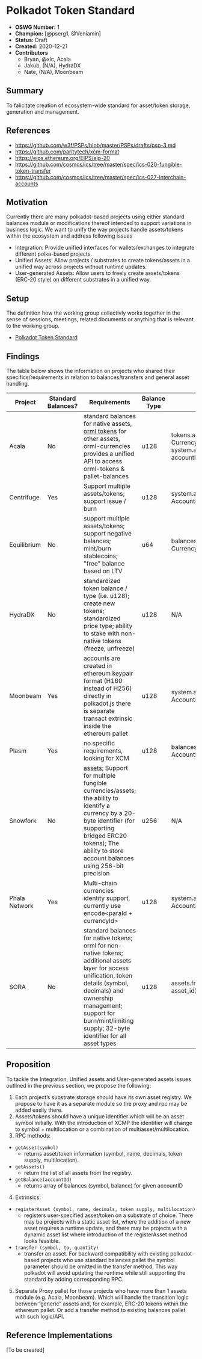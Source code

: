 # Polkadot Token Standard

- **OSWG Number:** 1
- **Champion:** [@pserg1, @Veniamin]
- **Status:** Draft
- **Created:** 2020-12-21
- **Contributors**
    - Bryan, @xlc, Acala
    - Jakub, (N/A), HydraDX  
    - Nate, (N/A), Moonbeam    

## Summary

To falicitate creation of ecosystem-wide standard for asset/token storage, generation and management. 

## References

- https://github.com/w3f/PSPs/blob/master/PSPs/drafts/psp-3.md
- https://github.com/paritytech/xcm-format
- https://eips.ethereum.org/EIPS/eip-20
- https://github.com/cosmos/ics/tree/master/spec/ics-020-fungible-token-transfer
- https://github.com/cosmos/ics/tree/master/spec/ics-027-interchain-accounts

## Motivation

Currently there are many polkadot-based projects using either standard balances module or modifications thereof intended to support variations in business logic. We want to unify the way projects handle assets/tokens within the ecosystem and address following issues 

* Integration: Provide unified interfaces for wallets/exchanges to integrate different polka-based projects.
* Unified Assets: Allow projects / substrates to create tokens/assets in a unified way across projects without runtime updates.
* User-generated Assets: Allow users to freely create assets/tokens (ERC-20 style) on different substrates in a unified way.

## Setup

The definition how the working group collectivly works together in the sense of sessions, meetings, related documents or anything that is relevant to the working group.
* [Polkadot Token Standard](https://matrix.to/#/!UGygryNZqUDiaXhbIh:web3.foundation?via=web3.foundation&via=matrix.org&via=matrix.parity.io)

## Findings

The table below shows the information on projects who shared their specifics/requirements in relation to balances/transfers and general asset handling.

|Project|Standard Balances?|Requirements|Balance Type|Get Balance|Make Transfer|
|---|---|---|---|---|---|
|Acala|No|standard balances for native assets, [orml tokens](https://github.com/open-web3-stack/open-runtime-module-library/blob/master/tokens/src/lib.rs) for other assets, orml-currencies provides a unified API to access orml-tokens & pallet-balances|u128|tokens.accounts(AccountId, CurrencyId): AccountData, system.account(AccountId): accountInfo - for ACA|currencies.transfer(dest, currency_id, amount), balances.transfer(dest.value) - for ACA|
|Centrifuge|Yes|Support multiple assets/tokens; support issue / burn|u128|system.account(AccountId): AccountInfo|balances.transfer(dest.value)|
|Equilibrium|No|support multiple assets/tokens; support negative balances; mint/burn stablecoins; "free" balance based on LTV|u64|balances.account(AccountId, Currency): SignedBalance|balances.transfer(currency, to, value)|
|HydraDX|No|standardized token balance / type (i.e. u128); create new tokens; standardized price type; ability to stake with non-native tokens (freeze, unfreeze)|u128|N/A|N/A|
|Moonbeam|Yes|accounts are created in ethereum keypair format (H160 instead of H256) directly in polkadot.js there is separate transact extrinsic inside the ethereum pallet|u128|system.account(AccountId): AccountInfo|balances.transfer(dest.value)|
|Plasm|Yes|no specific requirements, looking for XCM|u128|balances.account(AccountId): AccountData|balances.transfer(dest.value)|
|Snowfork|No|[assets](https://polkaeth-rustdocs.netlify.app/artemis_asset/index.html); Support for multiple fungible currencies/assets; the ability to identify a currency by a 20-byte identifier (for supporting bridged ERC20 tokens); The ability to store account balances using 256-bit precision|u256|N/A|N/A|
|Phala Network|Yes|Multi-chain currencies identity support, currently use encode<paraId + currencyId>|u128|system.account(AccountId): AccountInfo|balances.transfer(dest.value)|
|SORA|No|standard balances for native tokens; orml for non-native tokens; additional assets layer for access unification, token details (symbol, decimals) and ownership management; support for burn/mint/limiting supply; 32-byte identifier for all asset types|u128|assets.freeBalance(account_id, asset_id)|assets.transfer(asset_id, to, amount)|

## Proposition

To tackle the Integration, Unified assets and User-generated assets issues outlined in the previous section, we propose the following:

1. Each project’s substrate storage should have its own asset registry. We propose to have it as a separate module so the proxy and rpc may be added easily there.
2. Assets/tokens should have a unique identifier which will be an asset symbol initially. With the introduction of XCMP the identifier will change to symbol + multilocation or a combination of multiasset/multilocation.
3. RPC methods:
- `getAsset(symbol)`
  - returns asset/token information (symbol, name, decimals, token supply, multilocation). 
- `getAssets()`
  - return the list of all assets from the registry. 
- `getBalance(accountId)`
  - returns array of balances (symbol, balance) for given accountID
4. Extrinsics:
- `registerAsset (symbol, name, decimals, token supply, multilocation)`
  - registers user-specified asset/token on a substrate of choice. There may be projects with a static asset list, where the addition of a new asset requires a runtime update, and there may be projects with a dynamic asset list where introduction of the registerAsset method looks feasible. 
- `transfer (symbol, to, quantity)`
  - transfer an asset. For backward compatibility with existing polkadot-based projects who use standard balances pallet the symbol parameter should be omitted in the transfer method. This way polkadot will avoid updating the runtime while still supporting the standard by adding corresponding RPC. 
5. Separate Proxy pallet for those projects who have more than 1 assets module (e.g. Acala, Moonbeam). Which will handle the transition logic between “generic” assets and, for example, ERC-20 tokens within the ethereum pallet. Or add a transfer method to existing balances pallet with such logic/API.

## Reference Implementations

[To be created]
